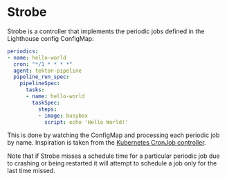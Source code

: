 # Strobe

Strobe is a controller that implements the periodic jobs defined in the
Lighthouse config ConfigMap:

```yaml
periodics:
- name: hello-world
  cron: "*/1 * * * *"
  agent: tekton-pipeline
  pipeline_run_spec:
    pipelineSpec:
      tasks:
      - name: hello-world
        taskSpec:
          steps:
          - image: busybox
            script: echo 'Hello World!'
```

This is done by watching the ConfigMap and processing each periodic job by name.
Inspiration is taken from the [Kubernetes CronJob
controller](https://github.com/kubernetes/kubernetes/blob/v1.25.2/pkg/controller/cronjob/cronjob_controllerv2.go).

Note that if Strobe misses a schedule time for a particular periodic job due to
crashing or being restarted it will attempt to schedule a job only for the last
time missed.
